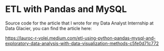 # ETL with Pandas and MySQL

Source code for the article that I wrote for my Data Analyst Internship at Data Glacier, you can find the article here: 

https://lauroc-r-volei.medium.com/etl-using-python-pandas-mysql-and-exploratory-data-analysis-with-data-visualization-methods-c5fe0d71c772 

